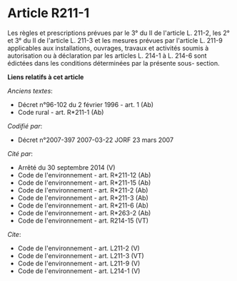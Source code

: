 # Article R211-1

Les règles et prescriptions prévues par le 3° du II de l'article L. 211-2, les 2° et 3° du II de l'article L. 211-3 et les
mesures prévues par l'article L. 211-9 applicables aux installations, ouvrages, travaux et activités soumis à autorisation ou
à déclaration par les articles L. 214-1 à L. 214-6 sont édictées dans les conditions déterminées par la présente sous-
section.

**Liens relatifs à cet article**

_Anciens textes_:

  - Décret n°96-102 du 2 février 1996 - art. 1 (Ab)
  - Code rural - art. R*211-1 (Ab)

_Codifié par_:

  - Décret n°2007-397 2007-03-22 JORF 23 mars 2007

_Cité par_:

  - Arrêté du 30 septembre 2014 (V)
  - Code de l'environnement - art. R*211-12 (Ab)
  - Code de l'environnement - art. R*211-15 (Ab)
  - Code de l'environnement - art. R*211-2 (Ab)
  - Code de l'environnement - art. R*211-3 (Ab)
  - Code de l'environnement - art. R*211-6 (Ab)
  - Code de l'environnement - art. R*263-2 (Ab)
  - Code de l'environnement - art. R214-15 (VT)

_Cite_:

  - Code de l'environnement - art. L211-2 (V)
  - Code de l'environnement - art. L211-3 (VT)
  - Code de l'environnement - art. L211-9 (V)
  - Code de l'environnement - art. L214-1 (V)
